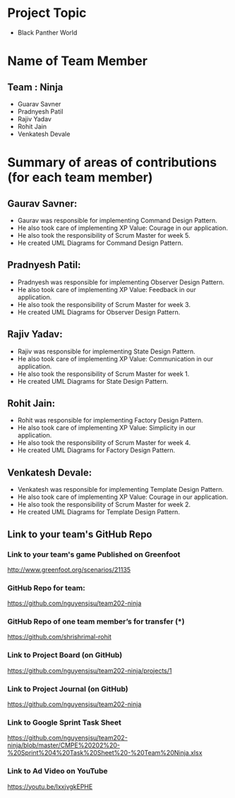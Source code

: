 #	Project Topic
*  Black Panther World

#	Name of Team Member
##  Team : Ninja
*	Guarav Savner
*	Pradnyesh Patil
*	Rajiv Yadav
*	Rohit Jain
*	Venkatesh Devale

#	Summary of areas of contributions (for each team member)

## Gaurav Savner:
*	Gaurav was responsible for implementing Command Design Pattern.
*	He also took care of implementing XP Value: Courage in our application.
*	He also took the responsibility of Scrum Master for week 5.
*	He created UML Diagrams for Command Design Pattern.

## Pradnyesh Patil:
*	Pradnyesh was responsible for implementing Observer Design Pattern.
*	He also took care of implementing XP Value: Feedback in our application.
*	He also took the responsibility of Scrum Master for week 3.
*	He created UML Diagrams for Observer Design Pattern.

## Rajiv Yadav:
*	Rajiv was responsible for implementing State Design Pattern.
*	He also took care of implementing XP Value: Communication in our application.
*	He also took the responsibility of Scrum Master for week 1.
*	He created UML Diagrams for State Design Pattern.

## Rohit Jain:
*	Rohit was responsible for implementing Factory Design Pattern.
*	He also took care of implementing XP Value: Simplicity in our application.
*	He also took the responsibility of Scrum Master for week 4.
*	He created UML Diagrams for Factory Design Pattern.

## Venkatesh Devale:
*	Venkatesh was responsible for implementing Template Design Pattern.
*	He also took care of implementing XP Value: Courage in our application.
*	He also took the responsibility of Scrum Master for week 2.
*	He created UML Diagrams for Template Design Pattern.

##	Link to your team's GitHub Repo

###	Link to your team's game Published on Greenfoot
http://www.greenfoot.org/scenarios/21135

### GitHub Repo for team:
https://github.com/nguyensjsu/team202-ninja

### GitHub Repo of one team member’s for transfer (*)
https://github.com/shrishrimal-rohit

###	Link to Project Board (on GitHub)
https://github.com/nguyensjsu/team202-ninja/projects/1

###	Link to Project Journal (on GitHub)
https://github.com/nguyensjsu/team202-ninja

###	Link to Google Sprint Task Sheet
https://github.com/nguyensjsu/team202-ninja/blob/master/CMPE%20202%20-%20Sprint%204%20Task%20Sheet%20-%20Team%20Ninja.xlsx

###	Link to Ad Video on YouTube
https://youtu.be/IxxjvgkEPHE




